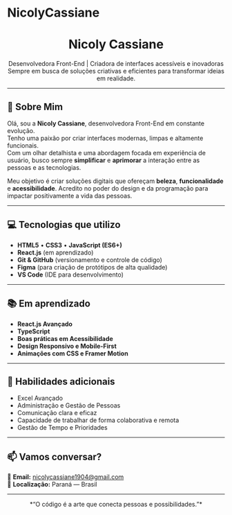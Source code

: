 # NicolyCassiane
<h1 align="center">Nicoly Cassiane</h1>

<p align="center">
    Desenvolvedora Front-End | Criadora de interfaces acessíveis e inovadoras  
    Sempre em busca de soluções criativas e eficientes para transformar ideias em realidade.
</p>

---

## 🧠 Sobre Mim

Olá, sou a **Nicoly Cassiane**, desenvolvedora Front-End em constante evolução.  
Tenho uma paixão por criar interfaces modernas, limpas e altamente funcionais.  
Com um olhar detalhista e uma abordagem focada em experiência de usuário, busco sempre **simplificar** e **aprimorar** a interação entre as pessoas e as tecnologias.

Meu objetivo é criar soluções digitais que ofereçam **beleza**, **funcionalidade** e **acessibilidade**. Acredito no poder do design e da programação para impactar positivamente a vida das pessoas.

---

## 💻 Tecnologias que utilizo

- **HTML5** • **CSS3** • **JavaScript (ES6+)**
- **React.js** (em aprendizado)
- **Git & GitHub** (versionamento e controle de código)
- **Figma** (para criação de protótipos de alta qualidade)
- **VS Code** (IDE para desenvolvimento)

---

## 📚 Em aprendizado

- **React.js Avançado**
- **TypeScript**
- **Boas práticas em Acessibilidade**
- **Design Responsivo e Mobile-First**
- **Animações com CSS e Framer Motion**

---

## 🌱 Habilidades adicionais

- Excel Avançado
- Administração e Gestão de Pessoas
- Comunicação clara e eficaz
- Capacidade de trabalhar de forma colaborativa e remota
- Gestão de Tempo e Prioridades

---

## 📫 Vamos conversar?

📧 **Email:** nicolycassiane1904@gmail.com  
📍 **Localização:** Paraná — Brasil  

---

<p align="center">
*“O código é a arte que conecta pessoas e possibilidades.”*
</p>
